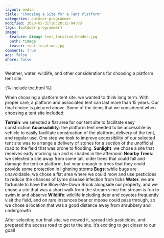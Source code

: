 ```yaml
---
layout: media
title: "Choosing a Site for a Tent Platform"
categories: outdoor-programmer
modified: 2020-05-31T16:28:11-04:00
tags: [outdoor-programmer]
image:
  feature: &image tent_location_header.jpg
  path: *image
  teaser: tent_location.jpg
comments: true
ads: false
share: false
---
```


Weather, water, wildlife, and other considerations for choosing a platform tent site.

{% include toc.html %}

When choosing a platform tent site, we wanted to think long term. With proper care, a platform and associated tent can last more than 15 years. Our final choice is pictured above. Some of the items that we considered when choosing a tent site included:

**Terrain**: we selected a flat area for our tent site to facilitate easy construction
**Accessibility**: the platform tent needed to be accessible by vehicle to easily facilitate construction of the platform, delivery of the tent, and regular use. One step we took to improve accessibility of our selected tent site was to arrange a delivery of stones for a section of the unofficial road to the field that was prone to flooding.
**Sunlight**: we chose a site that receives early morning sun and is shaded in the afternoon
**Nearby Trees**: we selected a site away from some tall, older trees that could fall and damage the tent or platform, but near enough to trees that they could provide some protection in lightning storms
**Bugs**: while bugs are unavoidable, we chose a flat area where we could mow and use pesticides to reduce the chances of Lyme disease infection from ticks
**Water**: we are fortunate to have the Blow-Me-Down Brook alongside our property, and we chose a site that was a short walk from the stream since the stream is fun to swim in and observe
**Wildlife**: wildlife including deer and coyotes frequently visit the field, and on rare instances bear or moose could pass through, so we chose a location that was a good distance away from shrubbery and undergrowth

After selecting our final site, we mowed it, spread tick pesticides, and prepared the access road to get to the site. It’s exciting to get closer to our goal!

